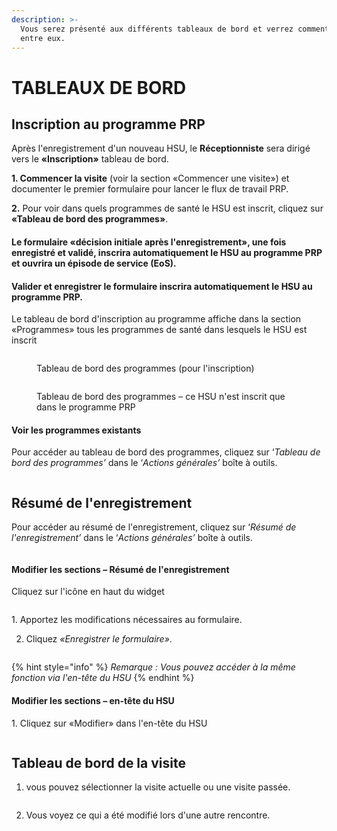 ```yaml
---
description: >-
  Vous serez présenté aux différents tableaux de bord et verrez comment naviguer
  entre eux.
---
```


# TABLEAUX DE BORD

## Inscription au programme PRP <a href="#cn2lhoer08jefh3lmybkci" id="cn2lhoer08jefh3lmybkci"></a>

Après l'enregistrement d'un nouveau HSU, le **Réceptionniste** sera dirigé vers le **«Inscription»** tableau de bord.

**1. Commencer la visite** (voir la section «Commencer une visite») et documenter le premier formulaire pour lancer le flux de travail PRP.

**2.** Pour voir dans quels programmes de santé le HSU est inscrit, cliquez sur **«Tableau de bord des programmes»**.

#### Le formulaire «décision initiale après l'enregistrement», une fois enregistré et validé, inscrira automatiquement le HSU au programme PRP et ouvrira un épisode de service (EoS).

#### Valider et enregistrer le formulaire inscrira automatiquement le HSU au programme PRP.

Le tableau de bord d'inscription au programme affiche dans la section «Programmes» tous les programmes de santé dans lesquels le HSU est inscrit

<figure><img src="https://2479359880-files.gitbook.io/~/files/v0/b/gitbook-x-prod.appspot.com/o/spaces%2FnTWGcVv7ikvz7HIC0Dby%2Fuploads%2FzeyvRmiq4yo4gkXjzw8l%2Fimage.png?alt=media&#x26;token=fd94c48d-80f0-41b6-9b59-4ad83d06d0fd" alt=""><figcaption><p>Tableau de bord des programmes (pour l'inscription)</p></figcaption></figure>

<figure><img src="https://2479359880-files.gitbook.io/~/files/v0/b/gitbook-x-prod.appspot.com/o/spaces%2FnTWGcVv7ikvz7HIC0Dby%2Fuploads%2FESoiEwuT09tyr3iDBwlc%2Fimage.png?alt=media&#x26;token=2477ad78-2822-434b-801e-42eaac3edd93" alt=""><figcaption><p>Tableau de bord des programmes – ce HSU n'est inscrit que dans le programme PRP</p></figcaption></figure>



#### Voir les programmes existants

Pour accéder au tableau de bord des programmes, cliquez sur ‘_Tableau de bord des programmes’_ dans le ‘_Actions générales’_ boîte à outils.

<figure><img src="https://2479359880-files.gitbook.io/~/files/v0/b/gitbook-x-prod.appspot.com/o/spaces%2FnTWGcVv7ikvz7HIC0Dby%2Fuploads%2Fu9jJmX5QawugIYa2NMjI%2Fimage.png?alt=media&#x26;token=5bfcef21-b58c-4045-948b-16565ba51e6b" alt=""><figcaption></figcaption></figure>

## Résumé de l'enregistrement <a href="#ywvjhum2bcjsgckqxdo2r" id="ywvjhum2bcjsgckqxdo2r"></a>

Pour accéder au résumé de l'enregistrement, cliquez sur ‘_Résumé de l'enregistrement’_ dans le ‘_Actions générales’_ boîte à outils.

<figure><img src="https://2479359880-files.gitbook.io/~/files/v0/b/gitbook-x-prod.appspot.com/o/spaces%2FnTWGcVv7ikvz7HIC0Dby%2Fuploads%2FGe7AwGVZiSYuIQHfJZv3%2Fimage.png?alt=media&#x26;token=bb9abd7a-6552-4a1e-8dc0-33700a8e3c61" alt=""><figcaption></figcaption></figure>

#### Modifier les sections – Résumé de l'enregistrement

Cliquez sur l'icône en haut du widget

<figure><img src="https://2479359880-files.gitbook.io/~/files/v0/b/gitbook-x-prod.appspot.com/o/spaces%2FnTWGcVv7ikvz7HIC0Dby%2Fuploads%2FMAzlMxUI6fa3hQXUsJV7%2Fimage.png?alt=media&#x26;token=be5b5f3e-3f0f-4b76-b511-df6c32c77bf7" alt=""><figcaption></figcaption></figure>

1\.      Apportez les modifications nécessaires au formulaire.

2. &#x20;Cliquez _«Enregistrer le formulaire»_.

<figure><img src="https://2479359880-files.gitbook.io/~/files/v0/b/gitbook-x-prod.appspot.com/o/spaces%2FnTWGcVv7ikvz7HIC0Dby%2Fuploads%2FfcnudCQd209clykCpUNT%2Fimage.png?alt=media&#x26;token=266c3280-2894-4489-a6cb-bf993b47d917" alt=""><figcaption></figcaption></figure>

{% hint style="info" %}
_Remarque : Vous pouvez accéder à la même fonction via l'en-tête du HSU_
{% endhint %}

#### Modifier les sections – en-tête du HSU

1\. Cliquez sur «Modifier» dans l'en-tête du HSU

<figure><img src="https://2479359880-files.gitbook.io/~/files/v0/b/gitbook-x-prod.appspot.com/o/spaces%2FnTWGcVv7ikvz7HIC0Dby%2Fuploads%2FulbocnP5Cd4cmFKb6SSq%2Fimage.png?alt=media&#x26;token=8652b25c-12e3-48df-acba-817f23986d5b" alt=""><figcaption></figcaption></figure>



## &#x20;Tableau de bord de la visite&#x20;

1. vous pouvez sélectionner la visite actuelle ou une visite passée.

<figure><img src="https://2479359880-files.gitbook.io/~/files/v0/b/gitbook-x-prod.appspot.com/o/spaces%2FnTWGcVv7ikvz7HIC0Dby%2Fuploads%2FP4HJzfHvjNwItzAKNFa9%2Fimage.png?alt=media&#x26;token=66ab6066-cb2e-4817-a89c-120d7ee75e1f" alt=""><figcaption></figcaption></figure>

2. Vous voyez ce qui a été modifié lors d'une autre rencontre.



<figure><img src="https://2479359880-files.gitbook.io/~/files/v0/b/gitbook-x-prod.appspot.com/o/spaces%2FnTWGcVv7ikvz7HIC0Dby%2Fuploads%2FiyPUGND9B21NP6IP4G2d%2Fimage.png?alt=media&#x26;token=6e3e509e-211e-43a8-b572-e7305449c0fc" alt=""><figcaption></figcaption></figure>

